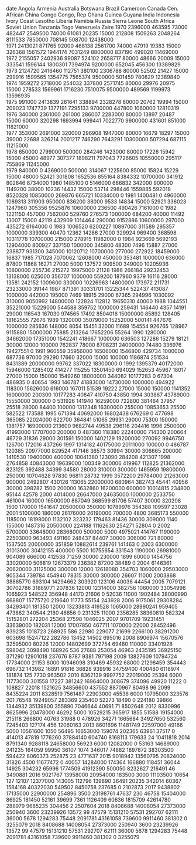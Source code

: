 date	Angola	Armenia	Australia	Botswana	Brazil	Cameroon	Canada	Cen. African	China	Congo	Congo,	Rep	Ghana	Guinea	Guyana	India	Indonesia	Ivory Coast	Lesotho	Liberia	Namibia	Russia	Sierra Leone	South Africa	Soviet Union	Tanzania	Togo	Venezuela	Zaire
1970	2396000			463595	73000			482447				2549500	74000	61081	20235	15000	212808			1509263		2048264	8111533	7850000	708145		508700	12438000	
1971	2413021			871765	92000			468138				2561700	74000	47919	19383	15000	326368			1561572		1944174	7031249	8800000	837190		499020	11469000	
1972	2155057			2402936	99087			524102				2658717	80000	48666	20009	15000	333541			1596144		1800301	7394974	9200000	652045		456300	13389829	
1973	2124720			2416460	112751			380100				2306788	80000	52502	21427	15000	299916			1599565		1354775	7565374	9500000	501459		780829	12389840	
1974	1959272			2718000	254032			337800				2571745	80000	29976	20975	15000	278533			1569961		1716230	7510075	9500000	489569		1199973	13596935	
1975	991000			2413839	261641			338894				2328278	80000	20762	19994	15000	209023			1747739		1377191	7295133	9700000	447800		1060000	12810319	
1976	340000			2361000	261000			286007				2283000	80000	13897	20487	15000	60000		320298	1693994		999441	7022770	9900000	431601		851000	11821000	
1977	353000			2691000	320000			296908				1947000	80000	16679	18297	15000	39000	22688	326214	2001217		746290	7643291	10300000	507294		687115	11215000	
1978	650000			2799000	500000			284246				1423000	80000	17226	15942	15000	45000	48977	307377	1898211		797043	7726605	10550000	295117		755869	11245000	
1979	840000		0	4369000	500000			314067				1225600	85000	15824	15229	15000	48000	52421	301808	1652536		855164	8384332	10700000	341912		802646	8734000	
1980	1485100		0	5146000	666832			342000	900000			1149200	38000	10236	14432	15000		53714	298446	1559885		592018	8520328	10850000	269876		665721	10334000	0
1981	1400481		0	4960000	1089313			311903	950000			836200	38000	9533	14834	15000		52921	336023	1247960		305356	9525876	10600000	236500		490426	7161000	0
1982	1221150		457000	7562000	529760			276573	1000000			684200	40000	11492	13007	15000		42119	432909	1014464		290000	9152886	10600000	297000		435272	6164000	0
1983	1006520		6200227	10897000	311589			295357	1000000			339300	40470	12362	14286	27000			329924	969400		368598	10311778	10700000	215000		278915	11982000	0
1984	923669		5692193	12904000	800927			337150	1000000			345800	48300	7496	15887	27000			238877	931300		345000	10120712	10700000	277000		272922	18459000	16837
1985	717028		7070062	12608000	450000			353481	1000000			636000	87800	11868	16271	27000	5000		137572	909500		349000	10205936	10800000	255736		215272	19975000	21128
1986	266184		29232453	13138000	625000			356707	1000000			559200	187960	9379	16116	28000	13581		242152	1009600		330000	10226963	14800000	173972		211731	23233000	39144
1987	871391		30331701	13225344	522437			413087	1000000			442000	195000	7469	18915	29000	67365		294996	1030092		310000	9050992	14800000	122824		112812	19650310	40000
1988	1044551		35221000	15229000	544588			359752	1000000			259431	146440	4357	14191	29000	116543		167030	974565		17492	8504016	15000000	85892		128405	18162555	72676
1989	1320000		35079000	15252000	500141			447676	1000000			285636	148000	8054	15451	32000	11689		154554	926765		128967	9115880	15000000	75885		213264	17652206	55264
1990	1280000		34662000	17351000	1542241			418667	1000000			636503	127286	15279	18121	30000	12000		100000	762837		78000	8708231	24000000	74480		336976	19427551	0
1991	960559		35956000	16506000	1546800			429734	1000000			687736	97000	29290	17660	32000	15000		100000	1186874		251534	8431389	20000000	99762		337022	18300000	0
1992	1395379		40172000	15946000	1285402			414277	115255		13501450	694029	152653	45967	18017	27000	15000		150000	1549260	18000000	344082	10177283	0	67304		486935	0	40654
1993	146787		41883000	14730000	1000000			494922	118300		15626000	616000	167011	51539	19222	27000	15000		150000	1141352	16000000	200300	10177283		40847		410750		43850
1994	303867		43789000	15550000	300000		0	531926	141940		16259000	722800	381464	37957	25518	28000	84400		100000	1312348	16300000	255000	10853653		25500		582522		173588
1995	671394		40692000	16802438	676269		0	477698	365085		22024000	622700	364841	51065	29931	29000	75300		150000	1381757	16900000	213600	9682744		49538		296116		204416
1996	2500000		41993000	17707000	200000		0	487360	118380		22240000	714300	200664	46729	31836	29000	301591		150000	1402129	19200000	270092	9946750		126700		172016		437266
1997	1314182		40175000	20111000	100000		0	486787	120385		20977000	829524	417146	36573	30994	30000	306665		200000	1419530	19400000	400000	10041380		123090		284208		421307
1998	2764858		40843000	19639000	100349		300006	419967	112825		21362000	823125	392488	34399	34580	28000	310000		300000	1465959	19800000	250000	10704628		97830		96811		28732
1999	3572200		29784000	21263000	900000		2492807	430126	113065		22000000	680964	382743	45441	40956	30000	398282	1500	200000	1632860	16200000	600000	10014815		234800		95144		42578
2000	4014000		26647000	24635000	1000000		2533750	461004	160000		16500000	887049	368599	81706	57407	30000	320208	1500	170000	1541647	20500000	350000	10789976		354388		109597		23028
2001	5100000	186000	26176000	26190000	700000	4800	3685173	550000	1185000		18198000	1132102	323232	179463	81436	30000	309000	1140	155000	1487316	20500000	224188	11162630		254271		52804		0
2002	5700000		33648000	28368000	500000	5000	4975021	414767	1190000		22503000	963493	491160	248437	84407	30000	306000	721	80000	1537505	20000000	351859	10882614		239761		141463		0
2003	6300000		31013000	30412155	400000	5500	10755654	331543	1190000		26981000	904089	666000	412538	71259	30000	230000	1899	60000	1454756	33020000	506819	12673379		236382	87200	38489		0
2004	6146361		20620000	31125000	300000	12000	12618080	354703	1060000		29503000	905344	739784	454940	78315	30000	300000	26607	11000	2003868	38865770	693104	14294662		303920	123106	40036		44454
2005	7079121		30702786	31889771	207836	12000	12314000	382756	1060000		33054998	1065923	548522	356948	44170	21606	0	52036	11000	1902484	38000990	668807	15775720		219640	11773	55154		243928
2006	9175061		29308284	34293401	181350	12000	13233813	419528	1065000		28990241	959405	473862	340544	2180	46856	0	231325	11000	2356285	38360810	582324	15152801		272204	25368	27598		1046025
2007	9701709		19231451	33639000	182031	12000	17007850	467711	1070000	22000	28452496	839235	1018723	268925	586	22980		229077	21699	2266100	38291200	603698	15247122		282786	13452	14502		695016
2008	8906974		15670576	32595000	80226	12000	14802699	372754	69480	110000	33401928	598042	3098490	168926	536	27688		253054	46963	2435195	36925150	371290	12901018		237676	8787	9381		797198
2009	13827609		10794724	17734000	21153	8000	10946098	310469	45932	68000	21298459	354443	696732	143982	16891			91816	36828	939916	34759400	400480	6118974		181874	125	7730		963502
2010	8362139		9997752	22019000	25394	6000	11773000	301558	17227	381242	16964000	308679	374096	49920	11222		0	108827	22018	1521625	34856600	437552	8870967		80498	96	2099		8435224
2011	8328519		7561487	22903000	45536	6000	10795000	323576	201	76548	19249057	283369	235400	52273	18490		0	224180	39866	1344932	35139800	355890	7046644		40691	71			8502648
2012	8330996		8625996	20478000	46292	5000	10529215	365917	1855	51588	19154000	215118	266800	40763	31988		0	478926	34271	1665684	34927650	532560	7245403		127174	456			12060163
2013	8601696		11481749	22597000	49166	5000	10561600		1050	56495	16653000	159074	202365	63961	37517		0	414013	47819	1776260	37884140	604740	8168113		179633	24			10411818
2014	8791340		9288118	24658000	56923	6000	12082000		0	53163	14689000	241235	164059	99950	36107		1074	346017	74882	1897872	38303500	594422	8060373		252875	23			4771637
2015	9018942		13560795	20824000	31826	4500	11677472		0	40057	14284000	174364	166880	118451	36044		14925	304232	65996	1774509	41912390	500050	8232627		216491	46			3490881
2016	9021767		13958000	20954000	183500	3000	11103500	10654	127	12107	12377000	143005	112796	139890	36491		20235	342014	60367	1584168	40322030	549502	8450758		237685	0			2102873
2017	9438802		17135000	22900000	254896	3500	23198761	47637	230	46758	15404000	86925	181450	52161	39699		7361	1126409	60636	1815709	42614780	288979	9685235		304456	2			2507604
2018	8408688		14008054	27373000	250940	3600	23239926	13572	99	47579	15131210	57531	292707	62111	36000		5678	1294283	75448	2091781	43161058	739600	9911460		381302	0			3255079
2018	8408688		14008054	27373000	250940	3600	23239926	13572	99	47579	15131210	57531	292707	62111	36000		5678	1294283	75448	2091781	43161058	739600	9911460		381302	0			3255079


